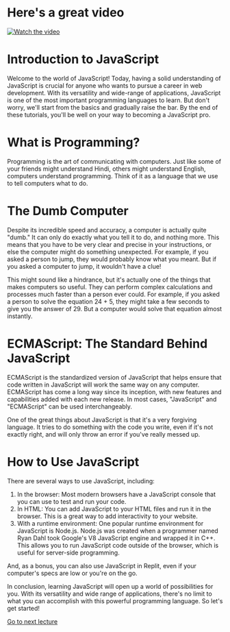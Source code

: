 # Here's a great video

[![Watch the video](https://img.youtube.com/vi/ER9SspLe4Hg/0.jpg)](https://www.youtube.com/embed/ER9SspLe4Hg)

# Introduction to JavaScript

Welcome to the world of JavaScript! Today, having a solid understanding of JavaScript is crucial for anyone who wants to pursue a career in web development. With its versatility and wide-range of applications, JavaScript is one of the most important programming languages to learn. But don't worry, we'll start from the basics and gradually raise the bar. By the end of these tutorials, you'll be well on your way to becoming a JavaScript pro.

# What is Programming?

Programming is the art of communicating with computers. Just like some of your friends might understand Hindi, others might understand English, computers understand programming. Think of it as a language that we use to tell computers what to do.

# The Dumb Computer

Despite its incredible speed and accuracy, a computer is actually quite "dumb." It can only do exactly what you tell it to do, and nothing more. This means that you have to be very clear and precise in your instructions, or else the computer might do something unexpected. For example, if you asked a person to jump, they would probably know what you meant. But if you asked a computer to jump, it wouldn't have a clue!

This might sound like a hindrance, but it's actually one of the things that makes computers so useful. They can perform complex calculations and processes much faster than a person ever could. For example, if you asked a person to solve the equation 24 + 5, they might take a few seconds to give you the answer of 29. But a computer would solve that equation almost instantly.

# ECMAScript: The Standard Behind JavaScript

ECMAScript is the standardized version of JavaScript that helps ensure that code written in JavaScript will work the same way on any computer. ECMAScript has come a long way since its inception, with new features and capabilities added with each new release. In most cases, "JavaScript" and "ECMAScript" can be used interchangeably.

One of the great things about JavaScript is that it's a very forgiving language. It tries to do something with the code you write, even if it's not exactly right, and will only throw an error if you've really messed up.

# How to Use JavaScript

There are several ways to use JavaScript, including:

1. In the browser: Most modern browsers have a JavaScript console that you can use to test and run your code.
2. In HTML: You can add JavaScript to your HTML files and run it in the browser. This is a great way to add interactivity to your website.
3. With a runtime environment: One popular runtime environment for JavaScript is Node.js. Node.js was created when a programmer named Ryan Dahl took Google's V8 JavaScript engine and wrapped it in C++. This allows you to run JavaScript code outside of the browser, which is useful for server-side programming.

And, as a bonus, you can also use JavaScript in Replit, even if your computer's specs are low or you're on the go.

In conclusion, learning JavaScript will open up a world of possibilities for you. With its versatility and wide range of applications, there's no limit to what you can accomplish with this powerful programming language. So let's get started!

[Go to next lecture](https://replit.com/@ramrohit9701/02Variables)
